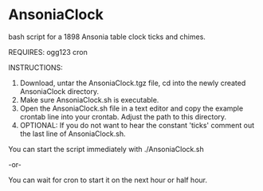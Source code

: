 # AnsoniaClock
bash script for a 1898 Ansonia table clock ticks and chimes.

REQUIRES:
ogg123
cron

INSTRUCTIONS:
1. Download, untar the AnsoniaClock.tgz file, cd into the newly created AnsoniaClock directory.
2. Make sure AnsoniaClock.sh is executable.
3. Open the AnsoniaClock.sh file in a text editor and copy the example crontab line into your crontab.  Adjust the path to this directory.
4. OPTIONAL: If you do not want to hear the constant 'ticks' comment out the last line of AnsoniaClock.sh.

You can start the script immediately with ./AnsoniaClock.sh

-or-

You can wait for cron to start it on the next hour or half hour.
